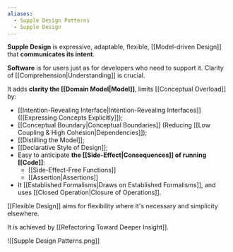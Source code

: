 ```yaml
---
aliases:
  - Supple Design Patterns
  - Supple Design
---
```

**Supple Design** is expressive, adaptable, flexible, [[Model-driven Design]] that **communicates its intent**.

**Software** is for users just as for developers who need to support it. Clarity of [[Comprehension|Understanding]] is crucial.

It adds **clarity the [[Domain Model|Model]]**, limits [[Conceptual Overload]] by:
- [[Intention-Revealing Interface|Intention-Revealing Interfaces]] ([[Expressing Concepts Explicitly]]);
- [[Conceptual Boundary|Conceptual Boundaries]] (Reducing [[Low Coupling & High Cohesion|Dependencies]]);
- [[Distilling the Model]];
- [[Declarative Style of Design]];
- Easy to anticipate **the [[Side-Effect|Consequences]] of running [[Code]]**:
	- [[Side-Effect-Free Functions]]
	- [[Assertion|Assertions]]
- It [[Established Formalisms|Draws on Established Formalisms]], and uses [[Closed Operation|Closure of Operations]].

[[Flexible Design]] aims for flexibility where it's necessary and simplicity elsewhere.

It is achieved by [[Refactoring Toward Deeper Insight]].

![[Supple Design Patterns.png]]

